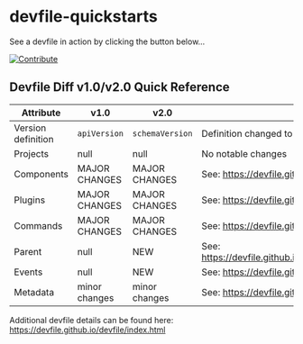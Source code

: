 # devfile-quickstarts

See a devfile in action by clicking the button below...

[![Contribute](https://www.eclipse.org/che/factory-contribute.svg)](https://che.openshift.io/f?url=https://github.com/redhat-developer/devfile)

## Devfile Diff v1.0/v2.0 Quick Reference

| Attribute          | v1.0          |  v2.0           | Description                                                                                                 |
|--------------------|---------------|-----------------|-------------------------------------------------------------------------------------------------------------|
| Version definition | `apiVersion`  | `schemaVersion` | Definition changed to avoid confusion with K8s definitions                                                  |
| Projects           | null          | null            | No notable changes                                                                                          |
| Components         | MAJOR CHANGES | MAJOR CHANGES   | See: https://devfile.github.io/devfile/migration_guide.html#_how_to_migrate_components                      |
| Plugins            | MAJOR CHANGES | MAJOR CHANGES   | See: https://devfile.github.io/devfile/migration_guide.html#_how_to_migrate_plugins                         |
| Commands           | MAJOR CHANGES | MAJOR CHANGES   | See: https://devfile.github.io/devfile/migration_guide.html#_how_to_migrate_commands                        |
| Parent             | null          | NEW             | See: https://devfile.github.io/devfile/migration_guide.html#_using_parent_devfiles_to_build_reusable_stacks |
| Events             | null          | NEW             | See: https://devfile.github.io/devfile/migration_guide.html#_adding_event_bindings                          |
| Metadata           | minor changes | minor changes   | See: https://devfile.github.io/devfile/migration_guide.html#_new_metadata                                   |

Additional devfile details can be found here: https://devfile.github.io/devfile/index.html

